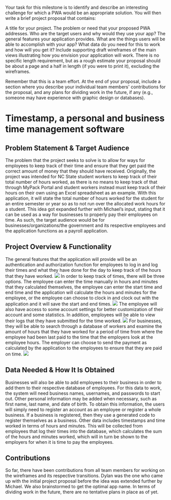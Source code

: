 Your task for this milestone is to identify and describe an interesting challenge for which a PWA would be an appropriate solution. You will then write a brief project proposal that contains:

A title for your project.
The problem or need that your proposed PWA addresses. Who are the target users and why would they use your app?
The general features your application provides. What are the things users will be able to accomplish with your app? What data do you need for this to work and how will you get it?
Include supporting draft wireframes of the main views illustrating how you envision your application will work.
There is no specific length requirement, but as a rough estimate your proposal should be about a page and a half in length (if you were to print it), excluding the wireframes.

Remember that this is a team effort. At the end of your proposal, include a section where you describe your individual team members' contributions for the proposal, and any plans for dividing work in the future, if any (e.g., someone may have experience with graphic design or databases).

# Timestamp, a personal and business time management software

## Problem Statement & Target Audience

The problem that the project seeks to solve is to allow for ways for employees to keep track of their time and ensure that they get paid the correct amount of money that they should have received. Originally, the project was intended for NC State student workers to keep track of their total number of hours worked, as there is no means to keep track of that through MyPack Portal and student workers instead must keep track of their hours on their own using an Excel spreadsheet as an example. With this application, it will state the total number of hours worked for the student for an entire semester or year so as to not run over the allocated work hours for a student. This idea got expanded further with Michael’s input, stating that it can be used as a way for businesses to properly pay their employees on time. As such, the target audience would be for businesses/organizations/the government and its respective employees and the application functions as a payroll application.

## Project Overview & Functionality
The general features that the application will provide will be an authentication and authorization function for employees to log in and log their times and what they have done for the day to keep track of the hours that they have worked. 
![](https://github.ncsu.edu/engr-csc342/csc342-2023Fall-GroupX/blob/main/Proposal/Wireframes/splash_login_signin.png)
In order to keep track of times, there will be three options. The employee can enter the time manually in hours and minutes that they calculated themselves, the employee can enter the start time and end time and the application will calculate the hours and minutes for the employee, or the employee can choose to clock in and clock out with the application and it will save the start and end times. 
![](https://github.ncsu.edu/engr-csc342/csc342-2023Fall-GroupX/blob/main/Proposal/Wireframes/timestamp_employee_hours.png)
The employee will also have access to some account settings for better customization of their account and some statistics. In addition, employees will be able to view their logs that they have submitted for the time worked.
![](https://github.ncsu.edu/engr-csc342/csc342-2023Fall-GroupX/blob/main/Proposal/Wireframes/timestamp_logs_settings.png)
For businesses, they will be able to search through a database of workers and examine the amount of hours that they have worked for a period of time from where the employee had been last paid to the time that the employers look at the employee hours. The employer can choose to send the payment as calculated by the application to the employees to ensure that they are paid on time. 
![](https://github.ncsu.edu/engr-csc342/csc342-2023Fall-GroupX/blob/main/Proposal/Wireframes/timestamp_business.png)

## Data Needed & How It Is Obtained
Businesses will also be able to add employees to their business in order to add them to their respective database of employees. For this data to work, the system will need business names, usernames, and passwords to start out. Other personal information may be added when necessary, such as first name, last name, and date of birth. To obtain this information, the users will simply need to register an account as an employee or register a whole business. If a business is registered, then they use a generated code to register themselves as a business. Other data includes timestamps and time worked in terms of hours and minutes. This will be collected from employees that log their times into the database, which calculates the sum of the hours and minutes worked, which will in turn be shown to the employers for when it is time to pay the employees.

## Contributions
So far, there have been contributions from all team members for working on the wireframes and its respective transitions. Dylan was the one who came up with the initial project proposal before the idea was extended further by Michael. We also brainstormed to get the optimal app name. In terms of dividing work in the future, there are no tentative plans in place as of yet.
